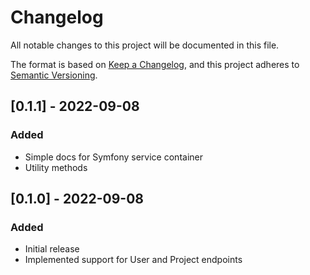 # Changelog
All notable changes to this project will be documented in this file.

The format is based on [Keep a Changelog](https://keepachangelog.com/en/1.0.0/),
and this project adheres to [Semantic Versioning](https://semver.org/spec/v2.0.0.html).

## [0.1.1] - 2022-09-08
### Added
- Simple docs for Symfony service container
- Utility methods

## [0.1.0] - 2022-09-08
### Added
- Initial release
- Implemented support for User and Project endpoints
